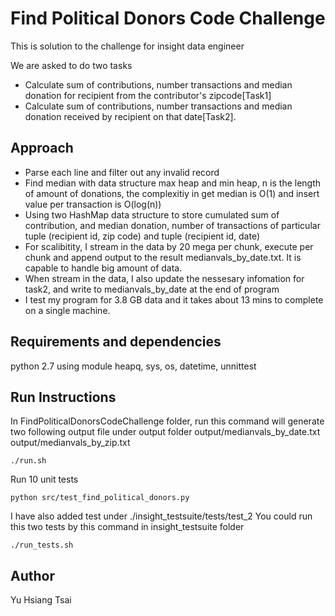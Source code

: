 # Find Political Donors Code Challenge
This is solution to the challenge for insight data engineer

We are asked to do two tasks
* Calculate sum of contributions, number transactions and median donation for recipient from the contributor's zipcode[Task1]
* Calculate sum of contributions, number transactions and median donation received by recipient on that date[Task2].


## Approach
* Parse each line and filter out any invalid record
* Find median with data structure max heap and min heap, n is the length of amount of donations, the complexitiy in get median is O(1) and insert value per transaction is O(log(n))
* Using two HashMap data structure to store cumulated sum of contribution, and median donation,  number of transactions of particular tuple (recipient id, zip code) and tuple (recipient id, date)
* For scalibitity, I stream in the data by 20 mega per chunk, execute per chunk and append output to the result medianvals_by_date.txt. It is capable to handle big amount of data. 
* When stream in the data, I also update the nessesary infomation for task2, and write to medianvals_by_date at the end of program
* I test my program for 3.8 GB data and it takes about 13 mins to complete on a single machine.


## Requirements and dependencies
python 2.7
using module heapq, sys, os, datetime, unnittest


## Run Instructions

In FindPoliticalDonorsCodeChallenge folder, run this command will generate two following output file under output folder 
output/medianvals_by_date.txt
output/medianvals_by_zip.txt

```
./run.sh
```

Run 10 unit tests

```
python src/test_find_political_donors.py

```

I have also added test under ./insight_testsuite/tests/test_2
You could run this two tests by this command in insight_testsuite folder

```
./run_tests.sh

```

## Author
Yu Hsiang Tsai
